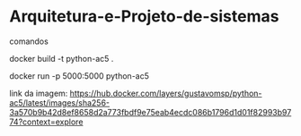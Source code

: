 # Arquitetura-e-Projeto-de-sistemas
comandos 

docker build -t python-ac5 .

docker run -p 5000:5000 python-ac5


link da imagem: 
https://hub.docker.com/layers/gustavomsp/python-ac5/latest/images/sha256-3a570b9b42d8ef8658d2a773fbdf9e75eab4ecdc086b1796d1d01f82993b9774?context=explore
